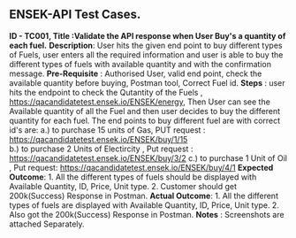 ## ENSEK-API Test Cases.

**ID - TC001, Title :Validate the API response when User Buy's a quantity of each fuel.**
**Description**:  User hits the given end point to buy different types of Fuels, user enters all the required information and user is able to buy the different types of fuels with available quantity and with the confirmation message.
**Pre-Requisite** : Authorised User, valid end point, check the available quantity before buying, Postman tool, Correct Fuel id.
**Steps** : user hits the endpoint to check the Qutantity of the Fuels , https://qacandidatetest.ensek.io/ENSEK/energy, Then User can see the Available quantity of all the Fuel and then user decides to buy the different quantity for each fuel. The end points to buy different fuel are with correct id's are:
a.) to purchase 15 units of  Gas, PUT request : https://qacandidatetest.ensek.io/ENSEK/buy/1/15   
b.) to purchase 2 Units of Electircity , Put request : https://qacandidatetest.ensek.io/ENSEK/buy/3/2
c.) to purchase 1 Unit of Oil , Put request: https://qacandidatetest.ensek.io/ENSEK/buy/4/1
**Expected Outcome**: 1. All the different types of fuels should be displayed with Available Quantity, ID, Price, Unit type.
                        2. Customer should get 200k(Success) Response in Postman. 
**Actual Outcome**: 1. All the different types of fuels are displayed with Available Quantity, ID, Price, Unit type.
                    2. Also got the 200k(Success) Response in Postman. 
**Notes** : Screenshots are attached Separately.                    
